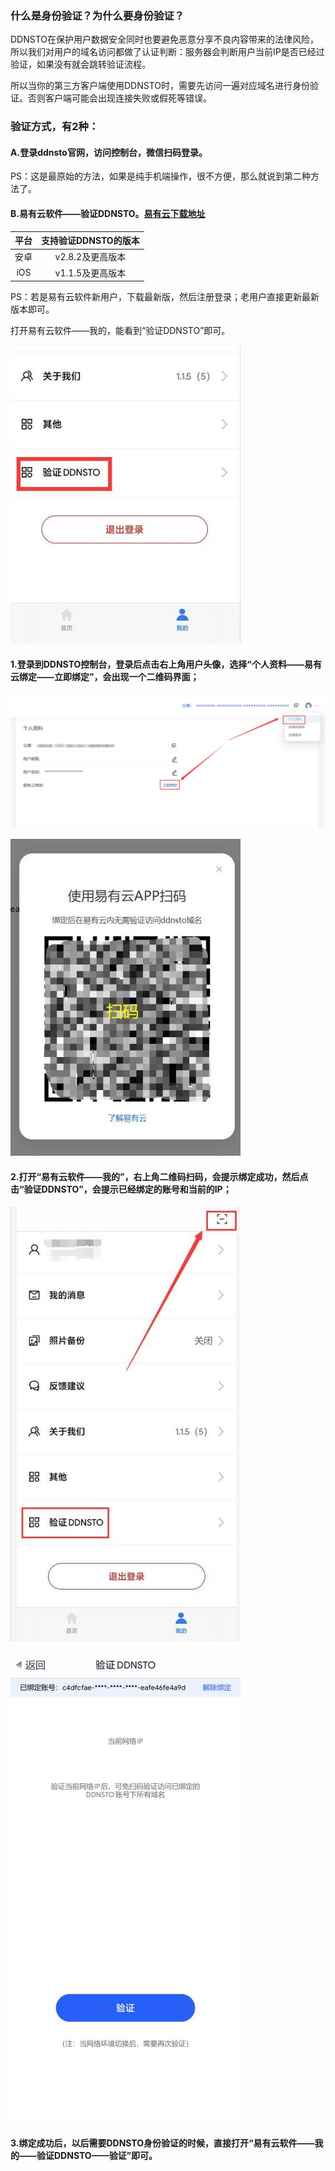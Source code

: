 
### 什么是身份验证？为什么要身份验证？

DDNSTO在保护用户数据安全同时也要避免恶意分享不良内容带来的法律风险，所以我们对用户的域名访问都做了认证判断：服务器会判断用户当前IP是否已经过验证，如果没有就会跳转验证流程。

所以当你的第三方客户端使用DDNSTO时，需要先访问一遍对应域名进行身份验证。否则客户端可能会出现连接失败或假死等错误。


### 验证方式，有2种：

#### A.登录ddnsto官网，访问控制台，微信扫码登录。

PS：这是最原始的方法，如果是纯手机端操作，很不方便，那么就说到第二种方法了。

#### B.易有云软件——验证DDNSTO。[易有云下载地址](https://www.ddnsto.com/linkease/download/#/)

|平台|支持验证DDNSTO的版本|
| :----: | :----: |
| 安卓 | v2.8.2及更高版本 |
| iOS | v1.1.5及更高版本 |

PS：若是易有云软件新用户，下载最新版，然后注册登录；老用户直接更新最新版本即可。

打开易有云软件——我的，能看到“验证DDNSTO”即可。

   ![Authentication](./Authentication/Authentication0.jpg)
   


#### 1.登录到DDNSTO控制台，登录后点击右上角用户头像，选择“个人资料——易有云绑定——立即绑定”，会出现一个二维码界面；

   ![Authentication](./Authentication/Authentication1.jpg)
 
   ![Authentication](./Authentication/Authentication2.jpg)
   
#### 2.打开“易有云软件——我的”，右上角二维码扫码，会提示绑定成功，然后点击“验证DDNSTO”，会提示已经绑定的账号和当前的IP；   

   ![Authentication](./Authentication/Authentication3.jpg)

   ![Authentication](./Authentication/Authentication4.jpg)   

#### 3.绑定成功后，以后需要DDNSTO身份验证的时候，直接打开“易有云软件——我的——验证DDNSTO——验证”即可。

   
   